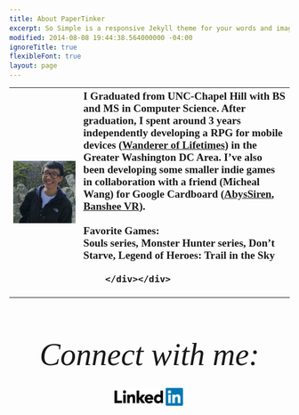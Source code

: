 ```yaml
---
title: About PaperTinker
excerpt: So Simple is a responsive Jekyll theme for your words and images.
modified: 2014-08-08 19:44:38.564000000 -04:00
ignoreTitle: true
flexibleFont: true
layout: page
---
```


<table style="undefined;table-layout: fixed; width: 100%">
<colgroup>
<col style="width: 25%">
<col style="width: 75%">
</colgroup>
<tr>
  <th class="tg-0lax" >
    <div align="right"><img src="/images/bio-photo.jpg" class="bio-photo" alt="Pintian Zhang bio photo"></div>
  </th>
  <th class="tg-0lax" >
    <div align="left"><span align="left" style="font-family:'volkhov',serif;font-size:1.2rem;padding: 0em 0 0em 0;">
		I Graduated from UNC-Chapel Hill with BS and MS in Computer Science. After graduation, I spent around 3 years independently developing a RPG for mobile devices (<a href="/games/lifetimes/"><b>Wanderer of Lifetimes</b></a>) in the Greater Washington DC Area. I’ve also been developing some smaller indie games in collaboration with a friend (Micheal Wang) for Google Cardboard (<a href="/games/abyssiren/"><b>AbysSiren</b></a>, <a href="/games/banshee/"><b>Banshee VR</b></a>).
		<br>
		<br>
		<b>Favorite Games:</b>
		<br>
		Souls series, Monster Hunter series, Don’t Starve, Legend of Heroes: Trail in the Sky

		</div></div>
  </th>
</tr>
</table>

<div align="center" style="font-family:'volkhov',serif;font-style:italic;font-size:4em;font-weight:400;padding: 1em 0 0.5em 0;">Connect with me:</div>

<div align="center" style="width: 100%">
	<a href="www.linkedin.com/in/pintian-zhang-48733b84"><img style="width: 25%" src="/images/Logo_LinkedIn.png" alt="Pintian Zhang Linkedin"></a>
</div>